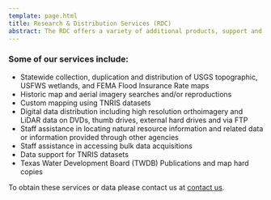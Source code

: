 ```yaml
---
template: page.html
title: Research & Distribution Services (RDC)
abstract: The RDC offers a variety of additional products, support and services from our in-house staff. We provide hands-on assistance and expertise.
---
```

### Some of our services include:

* Statewide collection, duplication and distribution of USGS topographic, USFWS wetlands, and FEMA Flood Insurance Rate maps
* Historic map and aerial imagery searches and/or reproductions
* Custom mapping using TNRIS datasets
* Digital data distribution including high resolution orthoimagery and LiDAR data on DVDs, thumb drives, external hard drives and via FTP
* Staff assistance in locating natural resource information and related data or information provided through other agencies
* Staff assistance in accessing bulk data acquisitions
* Data support for TNRIS datasets
* Texas Water Development Board (TWDB) Publications and map hard copies

To obtain these services or data please contact us at [contact us](contact).
